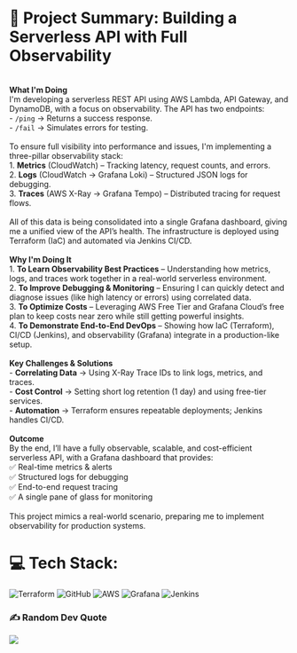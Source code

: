 # 💫 Project Summary: Building a Serverless API with Full Observability
<br>**What I'm Doing**  <br>I'm developing a serverless REST API using AWS Lambda, API Gateway, and DynamoDB, with a focus on observability. The API has two endpoints:  <br>- `/ping` → Returns a success response.  <br>- `/fail` → Simulates errors for testing.  <br><br>To ensure full visibility into performance and issues, I'm implementing a three-pillar observability stack:  <br>1. **Metrics** (CloudWatch) – Tracking latency, request counts, and errors.  <br>2. **Logs** (CloudWatch → Grafana Loki) – Structured JSON logs for debugging.  <br>3. **Traces** (AWS X-Ray → Grafana Tempo) – Distributed tracing for request flows.  <br><br>All of this data is being consolidated into a single Grafana dashboard, giving me a unified view of the API’s health. The infrastructure is deployed using Terraform (IaC) and automated via Jenkins CI/CD.  <br><br>**Why I'm Doing It**  <br>1. **To Learn Observability Best Practices** – Understanding how metrics, logs, and traces work together in a real-world serverless environment.  <br>2. **To Improve Debugging & Monitoring** – Ensuring I can quickly detect and diagnose issues (like high latency or errors) using correlated data.  <br>3. **To Optimize Costs** – Leveraging AWS Free Tier and Grafana Cloud’s free plan to keep costs near zero while still getting powerful insights.  <br>4. **To Demonstrate End-to-End DevOps** – Showing how IaC (Terraform), CI/CD (Jenkins), and observability (Grafana) integrate in a production-like setup.  <br><br>**Key Challenges & Solutions**  <br>- **Correlating Data** → Using X-Ray Trace IDs to link logs, metrics, and traces.  <br>- **Cost Control** → Setting short log retention (1 day) and using free-tier services.  <br>- **Automation** → Terraform ensures repeatable deployments; Jenkins handles CI/CD.  <br><br>**Outcome**  <br>By the end, I’ll have a fully observable, scalable, and cost-efficient serverless API, with a Grafana dashboard that provides:  <br>✅ Real-time metrics & alerts  <br>✅ Structured logs for debugging  <br>✅ End-to-end request tracing  <br>✅ A single pane of glass for monitoring  <br><br>This project mimics a real-world scenario, preparing me to implement observability for production systems.  


# 💻 Tech Stack:
![Terraform](https://img.shields.io/badge/terraform-%235835CC.svg?style=for-the-badge&logo=terraform&logoColor=white) ![GitHub](https://img.shields.io/badge/github-%23121011.svg?style=for-the-badge&logo=github&logoColor=white) ![AWS](https://img.shields.io/badge/AWS-%23FF9900.svg?style=for-the-badge&logo=amazon-aws&logoColor=white) ![Grafana](https://img.shields.io/badge/grafana-%23F46800.svg?style=for-the-badge&logo=grafana&logoColor=white) ![Jenkins](https://img.shields.io/badge/jenkins-%232C5263.svg?style=for-the-badge&logo=jenkins&logoColor=white)


### ✍️ Random Dev Quote
![](https://quotes-github-readme.vercel.app/api?type=horizontal&theme=radical)

<!-- Proudly created with GPRM ( https://gprm.itsvg.in ) -->